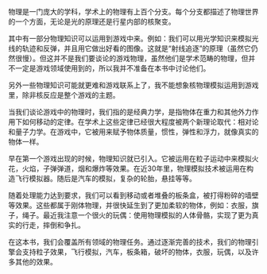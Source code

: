 物理是一门庞大的学科，学术上的物理有上百个分支。每个分支都描述了物理世界的一个方面，无论是光的原理还是行星内部的核聚变。 

其中有一部分物理知识可以运用到游戏中来。例如：我们可以用光学知识来模拟光线的轨迹和反弹，并且用它做出好看的图像。这就是“射线追逐”的原理（虽然它仍然很慢）。但这并不是我们要谈论的游戏物理，虽然他们是学术范畴的物理，但并不一定是游戏领域使用到的，所以我并不准备在本书中讨论他们。

另外一些物理知识可能就更难和游戏联系上了，我不能想象核物理模拟运用到游戏里，除非核反应是整个游戏的主题。

当我们谈论游戏中的物理时，我们指的是经典力学，是指物体在重力和其他外力作用下如何移动的定律。在学术上这些定律已经很大程度被两个新理论取代：相对论和量子力学。在游戏中，它被用来赋予物体质量，惯性，弹性和浮力，就像真实的物体一样。

早在第一个游戏出现的时候，物理知识就已引入。它被运用在粒子运动中来模拟火花，火焰，子弹弹道，烟和爆炸等效果。在近30年里，物理模拟技术被运用在构造飞行模拟器。随后是汽车的模拟，复杂的轮胎，悬挂等等。

随着处理能力达到要求，我们可以看到移动或者堆叠的板条盒，被打得粉碎的墙壁等效果。这些都属于刚体物理，并很快延生到了更加柔软的物体，例如：衣服，旗子，绳子。最近我注意一个很火的玩偶：使用物理模拟的人体骨骼，实现了更为真实的行走，摔倒和争扎。

在这本书，我们会覆盖所有领域的物理任务。通过逐渐完善的技术，我们的物理引擎会支持粒子效果，飞行模拟，汽车，板条箱，破坏的物体，衣服，玩偶，以及许多其他的效果。
